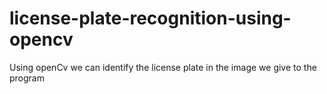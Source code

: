 # license-plate-recognition-using-opencv
Using openCv we can identify the license plate in the image we give to the program
